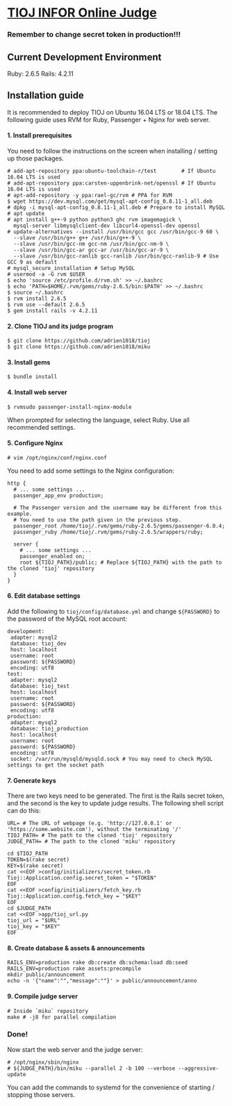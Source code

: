 [TIOJ INFOR Online Judge](http://tioj.ck.tp.edu.tw/)
==

### Remember to change secret token in production!!!

## Current Development Environment
Ruby: 2.6.5
Rails: 4.2.11

## Installation guide

It is recommended to deploy TIOJ on Ubuntu 16.04 LTS or 18.04 LTS. The following guide uses RVM for Ruby, Passenger + Nginx for web server.

#### 1. Install prerequisites

You need to follow the instructions on the screen when installing / setting up those packages.

```
# add-apt-repository ppa:ubuntu-toolchain-r/test        # If Ubuntu 16.04 LTS is used
# add-apt-repository ppa:carsten-uppenbrink-net/openssl # If Ubuntu 16.04 LTS is used
# apt-add-repository -y ppa:rael-gc/rvm # PPA for RVM
$ wget https://dev.mysql.com/get/mysql-apt-config_0.8.11-1_all.deb
# dpkg -i mysql-apt-config_0.8.11-1_all.deb # Prepare to install MySQL
# apt update
# apt install g++-9 python python3 ghc rvm imagemagick \
  mysql-server libmysqlclient-dev libcurl4-openssl-dev openssl
# update-alternatives --install /usr/bin/gcc gcc /usr/bin/gcc-9 60 \
  --slave /usr/bin/g++ g++ /usr/bin/g++-9 \
  --slave /usr/bin/gcc-nm gcc-nm /usr/bin/gcc-nm-9 \
  --slave /usr/bin/gcc-ar gcc-ar /usr/bin/gcc-ar-9 \
  --slave /usr/bin/gcc-ranlib gcc-ranlib /usr/bin/gcc-ranlib-9 # Use GCC 9 as default
# mysql_secure_installation # Setup MySQL
# usermod -a -G rvm $USER
$ echo 'source /etc/profile.d/rvm.sh' >> ~/.bashrc
$ echo 'PATH=$HOME/.rvm/gems/ruby-2.6.5/bin:$PATH' >> ~/.bashrc
$ source ~/.bashrc
$ rvm install 2.6.5
$ rvm use --default 2.6.5
$ gem install rails -v 4.2.11
```

#### 2. Clone TIOJ and its judge program

```
$ git clone https://github.com/adrien1018/tioj
$ git clone https://github.com/adrien1018/miku
```

#### 3. Install gems

```
$ bundle install
```

#### 4. Install web server

```
$ rvmsudo passenger-install-nginx-module
```

When prompted for selecting the language, select Ruby. Use all recommended settings.

#### 5. Configure Nginx

```
# vim /opt/nginx/conf/nginx.conf
```
You need to add some settings to the Nginx configuration:
```
http {
  # ... some settings ...
  passenger_app_env production;

  # The Passenger version and the username may be different from this example.
  # You need to use the path given in the previous step.
  passenger_root /home/tioj/.rvm/gems/ruby-2.6.5/gems/passenger-6.0.4;
  passenger_ruby /home/tioj/.rvm/gems/ruby-2.6.5/wrappers/ruby;

  server {
    # ... some settings ...
    passenger_enabled on;
    root ${TIOJ_PATH}/public; # Replace ${TIOJ_PATH} with the path to the cloned 'tioj' repository
  }
}
```

#### 6. Edit database settings

Add the following to `tioj/config/database.yml` and change `${PASSWORD}` to the password of the MySQL root account:

```
development:
 adapter: mysql2
 database: tioj_dev
 host: localhost
 username: root
 password: ${PASSWORD}
 encoding: utf8
test:
 adapter: mysql2
 database: tioj_test
 host: localhost
 username: root
 password: ${PASSWORD}
 encoding: utf8
production:
 adapter: mysql2
 database: tioj_production
 host: localhost
 username: root
 password: ${PASSWORD}
 encoding: utf8
 socket: /var/run/mysqld/mysqld.sock # You may need to check MySQL settings to get the socket path
```

#### 7. Generate keys

There are two keys need to be generated. The first is the Rails secret token, and the second is the key to update judge results. The following shell script can do this:

```
URL= # The URL of webpage (e.g. 'http://127.0.0.1' or 'https://some.website.com'), without the terminating '/'
TIOJ_PATH= # The path to the cloned 'tioj' repository
JUDGE_PATH= # The path to the cloned 'miku' repository

cd $TIOJ_PATH
TOKEN=$(rake secret)
KEY=$(rake secret)
cat <<EOF >config/initializers/secret_token.rb
Tioj::Application.config.secret_token = "$TOKEN"
EOF
cat <<EOF >config/initializers/fetch_key.rb
Tioj::Application.config.fetch_key = "$KEY"
EOF
cd $JUDGE_PATH
cat <<EOF >app/tioj_url.py
tioj_url = "$URL"
tioj_key = "$KEY"
EOF
```

#### 8. Create database & assets & announcements

```
RAILS_ENV=production rake db:create db:schema:load db:seed
RAILS_ENV=production rake assets:precompile
mkdir public/announcement
echo -n '{"name":"","message":""}' > public/announcement/anno
```

#### 9. Compile judge server

```
# Inside `miku` repository
make # -j8 for parallel compilation
```

### Done!

Now start the web server and the judge server:
```
# /opt/nginx/sbin/nginx
# ${JUDGE_PATH}/bin/miku --parallel 2 -b 100 --verbose --aggressive-update
```

You can add the commands to systemd for the convenience of starting / stopping those servers.
